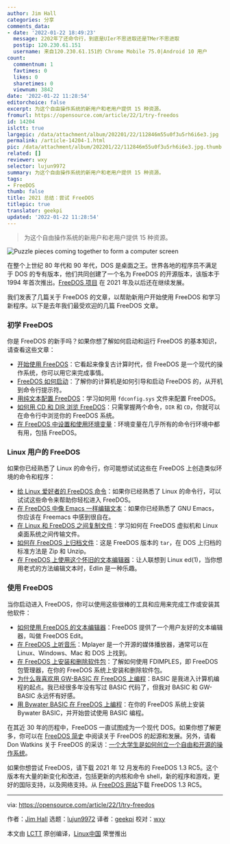 ```yaml
---
author: Jim Hall
categories: 分享
comments_data:
- date: '2022-01-22 18:49:23'
  message: 2202年了还命令行，到底是UIer不思进取还是TMer不思进取
  postip: 120.230.61.151
  username: 来自120.230.61.151的 Chrome Mobile 75.0|Android 10 用户
count:
  commentnum: 1
  favtimes: 0
  likes: 0
  sharetimes: 0
  viewnum: 3842
date: '2022-01-22 11:28:54'
editorchoice: false
excerpt: 为这个自由操作系统的新用户和老用户提供 15 种资源。
fromurl: https://opensource.com/article/22/1/try-freedos
id: 14204
islctt: true
largepic: /data/attachment/album/202201/22/112846m55u0f3u5rh6i6e3.jpg
permalink: /article-14204-1.html
pic: /data/attachment/album/202201/22/112846m55u0f3u5rh6i6e3.jpg.thumb.jpg
related: []
reviewer: wxy
selector: lujun9972
summary: 为这个自由操作系统的新用户和老用户提供 15 种资源。
tags:
- FreeDOS
thumb: false
title: 2021 总结：尝试 FreeDOS
titlepic: true
translator: geekpi
updated: '2022-01-22 11:28:54'
---
```



> 
> 为这个自由操作系统的新用户和老用户提供 15 种资源。
> 
> 
> 


![](/data/attachment/album/202201/22/112846m55u0f3u5rh6i6e3.jpg "Puzzle pieces coming together to form a computer screen")


在整个上世纪 80 年代和 90 年代，DOS 是桌面之王。世界各地的程序员不满足于 DOS 的专有版本，他们共同创建了一个名为 FreeDOS 的开源版本，该版本于 1994 年首次推出。[FreeDOS 项目](https://www.freedos.org/) 在 2021 年及以后还在继续发展。


我们发表了几篇关于 FreeDOS 的文章，以帮助新用户开始使用 FreeDOS 和学习新程序。以下是去年我们最受欢迎的几篇 FreeDOS 文章。


### 初学 FreeDOS


你是 FreeDOS 的新手吗？如果你想了解如何启动和运行 FreeDOS 的基本知识，请查看这些文章：


* [开始使用 FreeDOS](/article-13492-1.html)：它看起来像复古计算时代，但 FreeDOS 是一个现代的操作系统，你可以用它来完成事情。
* [FreeDOS 如何启动](/article-13503-1.html)：了解你的计算机是如何引导和启动 FreeDOS 的，从开机到命令行提示符。
* [用纯文本配置 FreeDOS](/article-14061-1.html)：学习如何用 `fdconfig.sys` 文件来配置 FreeDOS。
* [如何用 CD 和 DIR 浏览 FreeDOS](https://opensource.com/article/21/6/navigate-freedos-cd-dir)：只需掌握两个命令，`DIR` 和 `CD`，你就可以在命令行中浏览你的 FreeDOS 系统。
* [在 FreeDOS 中设置和使用环境变量](/article-13995-1.html)：环境变量在几乎所有的命令行环境中都有用，包括 FreeDOS。


### Linux 用户的 FreeDOS


如果你已经熟悉了 Linux 的命令行，你可能想试试这些在 FreeDOS 上创造类似环境的命令和程序：


* [给 Linux 爱好者的 FreeDOS 命令](/article-14092-1.html)：如果你已经熟悉了 Linux 的命令行，可以试试这些命令来帮助你轻松进入 FreeDOS。
* [在 FreeDOS 中像 Emacs 一样编辑文本](https://opensource.com/article/21/6/freemacs)：如果你已经熟悉了 GNU Emacs，你应该在 Freemacs 中感到很自在。
* [在 Linux 和 FreeDOS 之间复制文件](/article-13548-1.html)：学习如何在 FreeDOS 虚拟机和 Linux 桌面系统之间传输文件。
* [如何在 FreeDOS 上归档文件](/article-13567-1.html)：这是 FreeDOS 版本的 `tar`，在 DOS 上归档的标准方法是 Zip 和 Unzip。
* [在 FreeDOS 上使用这个怀旧的文本编辑器](https://opensource.com/article/21/6/edlin-freedos)：让人联想到 Linux ed(1)，当你想用老式的方法编辑文本时，Edlin 是一种乐趣。


### 使用 FreeDOS


当你启动进入 FreeDOS，你可以使用这些很棒的工具和应用来完成工作或安装其他软件：


* [如何使用 FreeDOS 的文本编辑器](https://opensource.com/article/21/6/freedos-text-editor)：FreeDOS 提供了一个用户友好的文本编辑器，叫做 FreeDOS Edit。
* [在 FreeDOS 上听音乐](https://opensource.com/article/21/6/listen-music-freedos)：Mplayer 是一个开源的媒体播放器，通常可以在 Linux、Windows、Mac 和 DOS 上找到。
* [在 FreeDOS 上安装和删除软件包](/article-14031-1.html)：了解如何使用 FDIMPLES，即 FreeDOS 包管理器，在你的 FreeDOS 系统上安装和删除软件包。
* [为什么我喜欢用 GW-BASIC 在 FreeDOS 上编程](https://opensource.com/article/21/6/freedos-gw-basic)：BASIC 是我进入计算机编程的起点。我已经很多年没有写过 BASIC 代码了，但我对 BASIC 和 GW-BASIC 永远怀有好感。
* [用 Bywater BASIC 在 FreeDOS 上编程](https://opensource.com/article/21/6/freedos-bywater-basic)：在你的 FreeDOS 系统上安装 Bywater BASIC，并开始尝试使用 BASIC 编程。


在其近 30 年的历程中，FreeDOS 一直试图成为一个现代 DOS。如果你想了解更多，你可以在 [FreeDOS 简史](/article-13601-1.html) 中阅读关于 FreeDOS 的起源和发展。另外，请看 Don Watkins 关于 FreeDOS 的采访：[一个大学生是如何创立一个自由和开源的操作系统](https://opensource.com/article/21/6/freedos-founder)。


如果你想尝试 FreeDOS，请下载 2021 年 12 月发布的 FreeDOS 1.3 RC5。这个版本有大量的新变化和改进，包括更新的内核和命令 shell，新的程序和游戏，更好的国际支持，以及网络支持。从 [FreeDOS 网站](https://www.freedos.org/)下载 FreeDOS 1.3 RC5。




---


via: <https://opensource.com/article/22/1/try-freedos>


作者：[Jim Hall](https://opensource.com/users/jim-hall) 选题：[lujun9972](https://github.com/lujun9972) 译者：[geekpi](https://github.com/geekpi) 校对：[wxy](https://github.com/wxy)


本文由 [LCTT](https://github.com/LCTT/TranslateProject) 原创编译，[Linux中国](https://linux.cn/) 荣誉推出